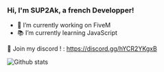 ### Hi, I'm SUP2Ak, a french Developper!

- 🔭 I’m currently working on FiveM
- 📚 I’m currently learning JavaScript

🔵 Join my discord ! : https://discord.gg/hYCR2YKgxB

![Github stats](https://github-readme-stats.vercel.app/api?username=SUP2Ak&theme=highcontrast&show_icons=true&count_private=true)

<!--![alt text](https://miro.medium.com/max/1400/1*RAsZ2uD3ZO7-NCuK2MUILA.gif)-->


